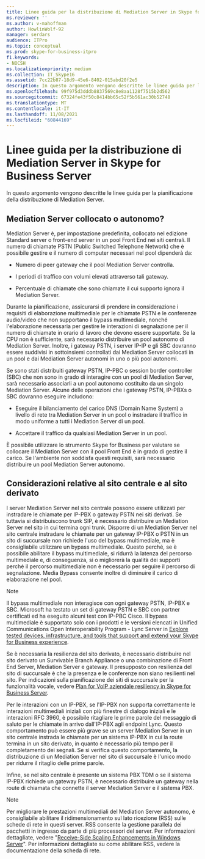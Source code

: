 ```yaml
---
title: Linee guida per la distribuzione di Mediation Server in Skype for Business Server
ms.reviewer: ''
ms.author: v-mahoffman
author: HowlinWolf-92
manager: serdars
audience: ITPro
ms.topic: conceptual
ms.prod: skype-for-business-itpro
f1.keywords:
- NOCSH
ms.localizationpriority: medium
ms.collection: IT_Skype16
ms.assetid: 7cc22b87-18d9-45e6-8402-015abd20f2e5
description: In questo argomento vengono descritte le linee guida per la pianificazione della distribuzione di Mediation Server.
ms.openlocfilehash: 99f975d3dddb8837569c8e8aa1128f7515b2d562
ms.sourcegitcommit: 67324fe43f50c8414bb65c52f5b561ac30b52748
ms.translationtype: MT
ms.contentlocale: it-IT
ms.lasthandoff: 11/08/2021
ms.locfileid: "60844169"
---
```

# <a name="deployment-guidelines-for-mediation-server-in-skype-for-business-server"></a>Linee guida per la distribuzione di Mediation Server in Skype for Business Server
 
In questo argomento vengono descritte le linee guida per la pianificazione della distribuzione di Mediation Server.
  
## <a name="collocated-or-stand-alone-mediation-server"></a>Mediation Server collocato o autonomo?

Mediation Server è, per impostazione predefinita, collocato nel edizione Standard server o front-end server in un pool Front End nei siti centrali. Il numero di chiamate PSTN (Public Switched Telephone Network) che è possibile gestire e il numero di computer necessari nel pool dipenderà da:
  
- Numero di peer gateway che il pool Mediation Server controlla.
    
- I periodi di traffico con volumi elevati attraverso tali gateway.
    
- Percentuale di chiamate che sono chiamate il cui supporto ignora il Mediation Server.
    
Durante la pianificazione, assicurarsi di prendere in considerazione i requisiti di elaborazione multimediale per le chiamate PSTN e le conferenze audio/video che non supportano il bypass multimediale, nonché l'elaborazione necessaria per gestire le interazioni di segnalazione per il numero di chiamate in orario di lavoro che devono essere supportate. Se la CPU non è sufficiente, sarà necessario distribuire un pool autonomo di Mediation Server. Inoltre, i gateway PSTN, i server IP-IP e gli SBC dovranno essere suddivisi in sottoinsiemi controllati dai Mediation Server collocati in un pool e dai Mediation Server autonomi in uno o più pool autonomi.
  
Se sono stati distribuiti gateway PSTN, IP-PBC o session border controller (SBC) che non sono in grado di interagire con un pool di Mediation Server, sarà necessario associarli a un pool autonomo costituito da un singolo Mediation Server. Alcune delle operazioni che i gateway PSTN, IP-PBXs o SBC dovranno eseguire includono:
  
- Eseguire il bilanciamento del carico DNS (Domain Name System) a livello di rete tra Mediation Server in un pool o instradare il traffico in modo uniforme a tutti i Mediation Server di un pool.
    
- Accettare il traffico da qualsiasi Mediation Server in un pool.
    
È possibile utilizzare lo strumento Skype for Business per valutare se collocare il Mediation Server con il pool Front End è in grado di gestire il carico. Se l'ambiente non soddisfa questi requisiti, sarà necessario distribuire un pool Mediation Server autonomo.
  
## <a name="central-site-and-branch-site-considerations"></a>Considerazioni relative al sito centrale e al sito derivato

 I server Mediation Server nel sito centrale possono essere utilizzati per instradare le chiamate per IP-PBX o gateway PSTN nei siti derivati. Se tuttavia si distribuiscono trunk SIP, è necessario distribuire un Mediation Server nel sito in cui termina ogni trunk. Disporre di un Mediation Server nel sito centrale instradare le chiamate per un gateway IP-PBX o PSTN in un sito di succursale non richiede l'uso del bypass multimediale, ma è consigliabile utilizzare un bypass multimediale. Questo perché, se è possibile abilitare il bypass multimediale, si ridurrà la latenza del percorso multimediale e, di conseguenza, si o migliorerà la qualità dei supporti perché il percorso multimediale non è necessario per seguire il percorso di segnalazione. Media Bypass consente inoltre di diminuire il carico di elaborazione nel pool.
  
> [!NOTE]
> Il bypass multimediale non interagisce con ogni gateway PSTN, IP-PBX e SBC. Microsoft ha testato un set di gateway PSTN e SBC con partner certificati ed ha eseguito alcuni test con IP-PBC Cisco. Il bypass multimediale è supportato solo con i prodotti e le versioni elencati in Unified Communications Open Interoperability Program - Lync Server in [Explore tested devices, infrastructure, and tools that support and extend your Skype for Business experience](http://partnersolutions.skypeforbusiness.com/solutionscatalog). 
  
Se è necessaria la resilienza del sito derivato, è necessario distribuire nel sito derivato un Survivable Branch Appliance o una combinazione di Front End Server, Mediation Server e gateway. Il presupposto con resilienza del sito di succursale è che la presenza e le conferenze non siano resilienti nel sito. Per indicazioni sulla pianificazione dei siti di succursale per la funzionalità vocale, vedere [Plan for VoIP aziendale resiliency in Skype for Business Server](../enterprise-voice-solution/enterprise-voice-resiliency.md).
  
Per le interazioni con un IP-PBX, se l'IP-PBX non supporta correttamente le interazioni multimediali iniziali con più finestre di dialogo iniziali e le interazioni RFC 3960, è possibile ritagliare le prime parole del messaggio di saluto per le chiamate in arrivo dall'IP-PBX agli endpoint Lync. Questo comportamento può essere più grave se un server Mediation Server in un sito centrale instrada le chiamate per un sistema IP-PBX in cui la route termina in un sito derivato, in quanto è necessario più tempo per il completamento dei segnali. Se si verifica questo comportamento, la distribuzione di un Mediation Server nel sito di succursale è l'unico modo per ridurre il ritaglio delle prime parole.
  
Infine, se nel sito centrale è presente un sistema PBX TDM o se il sistema IP-PBX richiede un gateway PSTN, è necessario distribuire un gateway nella route di chiamata che connette il server Mediation Server e il sistema PBX.
  
> [!NOTE]
> Per migliorare le prestazioni multimediali del Mediation Server autonomo, è consigliabile abilitare il ridimensionamento sul lato ricezione (RSS) sulle schede di rete in questi server. RSS consente la gestione parallela dei pacchetti in ingresso da parte di più processori del server. Per informazioni dettagliate, vedere "[Receive-Side Scaling Enhancements in Windows Server](/previous-versions/windows/it-pro/windows-server-2012-R2-and-2012/hh997036(v=ws.11))". Per informazioni dettagliate su come abilitare RSS, vedere la documentazione della scheda di rete. 
